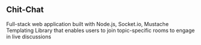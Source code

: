  ## Chit-Chat 

Full-stack web application built with Node.js, Socket.io, Mustache Templating Library that enables users to join topic-specific rooms to engage in live discussions
